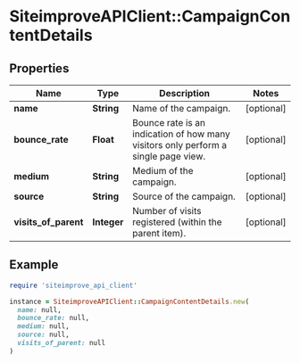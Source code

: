 # SiteimproveAPIClient::CampaignContentDetails

## Properties

| Name | Type | Description | Notes |
| ---- | ---- | ----------- | ----- |
| **name** | **String** | Name of the campaign. | [optional] |
| **bounce_rate** | **Float** | Bounce rate is an indication of how many visitors only perform a single page view. | [optional] |
| **medium** | **String** | Medium of the campaign. | [optional] |
| **source** | **String** | Source of the campaign. | [optional] |
| **visits_of_parent** | **Integer** | Number of visits registered (within the parent item). | [optional] |

## Example

```ruby
require 'siteimprove_api_client'

instance = SiteimproveAPIClient::CampaignContentDetails.new(
  name: null,
  bounce_rate: null,
  medium: null,
  source: null,
  visits_of_parent: null
)
```

